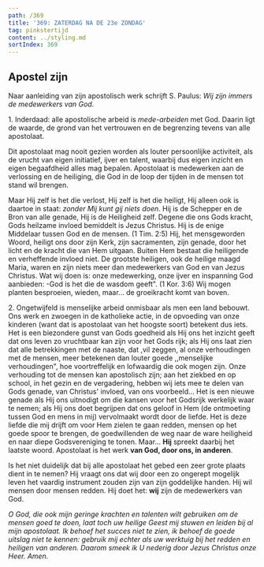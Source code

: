 ```yaml
---
path: /369
title: '369: ZATERDAG NA DE 23e ZONDAG'
tag: pinkstertijd
content: ../styling.md
sortIndex: 369
---
```


## Apostel zijn

Naar aanleiding van zijn apostolisch werk schrijft S. Paulus: _Wij zijn immers de medewerkers van God._

1\. Inderdaad: alle apostolische arbeid is _mede-arbeiden_ met God. Daarin ligt de waarde, de grond van het vertrouwen en de begrenzing tevens van alle apostolaat.

Dit apostolaat mag nooit gezien worden als louter persoonlijke activiteit, als de vrucht van eigen initiatief, ijver en talent, waarbij dus eigen inzicht en eigen begaafdheid alles mag bepalen. Apostolaat is medewerken aan de verlossing en de heiliging, die God in de loop der tijden in de mensen tot stand wil brengen.

Maar Hij zelf is het die verlost, Hij zelf is het die heiligt, Hij alleen ook is daartoe in staat: _zonder Mij kunt gij niets doen_. Hij is de Schepper en de Bron van alle genade, Hij is de Heiligheid zelf. Degene die ons Gods kracht, Gods heilzame invloed bemiddelt is Jezus Christus. Hij is de enige Middelaar tussen God en de mensen. (1 Tim. 2:5) Hij, het mensgeworden Woord, heiligt ons door zijn Kerk, zijn sacramenten, zijn genade, door het licht en de kracht die van Hem uitgaan. Buiten Hem bestaat die heiligende en verheffende invloed niet. De grootste heiligen, ook de heilige maagd Maria, waren en zijn niets meer dan medewerkers van
God en van Jezus Christus. Wat wij doen is: onze medewerking, onze ijver en inspanning God aanbieden: -God is het die de wasdom geeft". (1 Kor. 3:6) Wij mogen planten besproeien, wieden, maar... de groeikracht komt
van boven.

2\. Ongetwijfeld is menselijke arbeid onmisbaar als men een land bebouwt. Ons werk en zwoegen in de katholieke actie, in de opvoeding van onze kinderen (want dat is apostolaat van het hoogste soort) betekent dus iets. Het is een biezondere gunst van Gods goedheid als Hij ons het inzicht geeft dat ons leven zo vruchtbaar kan zijn voor het Gods rijk; als Hij ons laat zien dat alle betrekkingen met de naaste, dat ,vil zeggen, al onze verhoudingen met de mensen, meer betekenen dan louter goede ,,menselijke verhoudingen", hoe voortreffelijk en lofwaardig die ook mogen zijn. Onze verhouding tot de mensen kan apostolisch zijn; aan het ziekbed en op school, in het gezin en de vergadering, hebben wij iets mee te delen van Gods genade, van Christus' invloed, van ons voorbeeld... Het is een nieuwe genade als Hij ons uitnodigt om die kansen voor het Godsrijk werkelijk waar te nemen; als Hij ons doet begrijpen dat ons geloof in Hem (de ontmoeting tussen God en mens in mij) vervolmaakt wordt door de liefde. Het is deze liefde die mij drijft om voor Hem zielen te gaan redden, mensen op het goede spoor te brengen, de goedwillenden de weg naar de ware heiligheid en naar diepe Godsvereniging te tonen. Maar... __Hij__ spreekt daarbij het laatste woord. Apostolaat is het werk __van God, door ons, in anderen__.

Is het niet duidelijk dat bij alle apostolaat het gebed een zeer grote plaats dient in te nemen? Hij vraagt ons dat wij door een zo ongerept mogelijk leven het vaardig instrument zouden zijn van zijn goddelijke handen. Hij wil mensen door mensen redden. Hij doet het: __wij__ zijn de medewerkers van God.

_O God, die ook mijn geringe krachten en talenten wilt gebruiken om de mensen goed te doen, laat toch uw heilige Geest mij stuwen en leiden bij al mijn apostolaat. Ik behoef het succes niet te zien, ik behoef de goede uitslag niet te kennen: gebruik mij echter als uw werktuig bij het redden en heiligen van anderen. Daarom smeek ik U nederig door Jezus Christus onze Heer. Amen._
